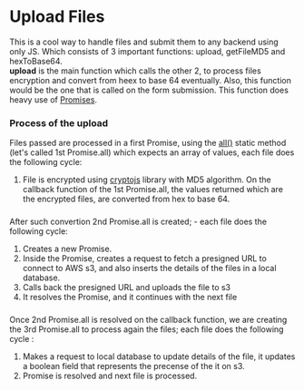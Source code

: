 # Upload Files
This is a cool way to handle files and submit them to any backend using only JS. Which consists of 3 important functions: upload, getFileMD5 and hexToBase64.\
**upload** is the main function which calls the other 2, to process files encryption and convert from heex to base 64 eventually. Also, this function would be the one that is called on the form submission. 
This function does heavy use of [Promises](https://developer.mozilla.org/en-US/docs/Web/JavaScript/Reference/Global_Objects/Promise).
### Process of the upload
Files passed are processed in a first Promise, using the [all()](https://developer.mozilla.org/en-US/docs/Web/JavaScript/Reference/Global_Objects/Promise/all) static method (let's called 1st Promise.all) which expects an array of values, each file does the following cycle:
1. File is encrypted using [cryptojs](https://cryptojs.gitbook.io/docs/) library with MD5 algorithm. 
On the callback function of the 1st Promise.all, the values returned which are the encrypted files, are converted from hex to base 64.
###
After such convertion 2nd Promise.all is created; - each file does the following cycle: 
1. Creates a new Promise.
2. Inside the Promise, creates a request to fetch a presigned URL to connect to AWS s3, and also inserts the details of the files in a local database.
3. Calls back the presigned URL and uploads the file to s3
4. It resolves the Promise, and it continues with the next file
###
Once 2nd Promise.all  is resolved on the callback function, we are creating the 3rd Promise.all to process again the files; each file does the following cycle :
1. Makes a request to local database to update details of the file, it updates a boolean field that represents the precense of the it on s3.
2. Promise is resolved and next file is processed.


